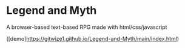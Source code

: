 # Legend and Myth

A browser-based text-based RPG made with html/css/javascript

([demo]https://gitwize1.github.io/Legend-and-Myth/main/index.html)
